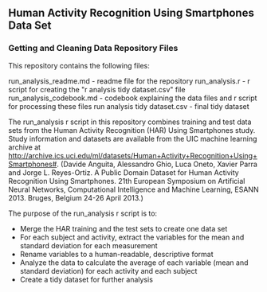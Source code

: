 
## Human Activity Recognition Using Smartphones Data Set 
### Getting and Cleaning Data Repository Files

This repository contains the following files:

run_analysis_readme.md - readme file for the repository
run_analysis.r - r script for creating the "r analysis tidy dataset.csv" file
run_analysis_codebook.md - codebook explaining the data files and r script for processing these files
run analysis tidy dataset.csv - final tidy dataset

The run_analysis r script in this repository combines training and test data sets from the Human Activity Recognition (HAR) Using Smartphones study. Study information and datasets are available from the UIC machine learning archive at http://archive.ics.uci.edu/ml/datasets/Human+Activity+Recognition+Using+Smartphones#.
(Davide Anguita, Alessandro Ghio, Luca Oneto, Xavier Parra and Jorge L. Reyes-Ortiz. A Public Domain Dataset for Human Activity Recognition Using Smartphones. 21th European Symposium on Artificial Neural Networks, Computational Intelligence and Machine Learning, ESANN 2013. Bruges, Belgium 24-26 April 2013.)

The purpose of the run_analysis r script is to:
* Merge the HAR training and the test sets to create one data set
* For each subject and activity, extract the variables for the mean and standard deviation for each measurement
* Rename variables to a human-readable, descriptive format 
* Analyze the data to calculate the average of each variable (mean and standard deviation) for each activity and each subject
* Create a tidy dataset for further analysis




